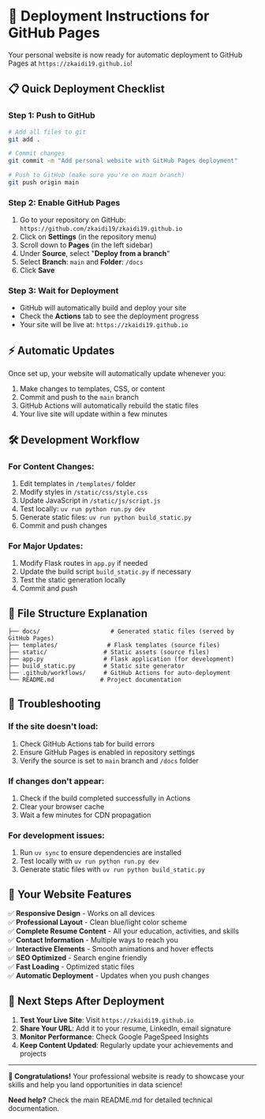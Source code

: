 # 🚀 Deployment Instructions for GitHub Pages

Your personal website is now ready for automatic deployment to GitHub Pages at `https://zkaidi19.github.io`!

## 📋 Quick Deployment Checklist

### Step 1: Push to GitHub
```bash
# Add all files to git
git add .

# Commit changes
git commit -m "Add personal website with GitHub Pages deployment"

# Push to GitHub (make sure you're on main branch)
git push origin main
```

### Step 2: Enable GitHub Pages
1. Go to your repository on GitHub: `https://github.com/zkaidi19/zkaidi19.github.io`
2. Click on **Settings** (in the repository menu)
3. Scroll down to **Pages** (in the left sidebar)
4. Under **Source**, select "**Deploy from a branch**"
5. Select **Branch**: `main` and **Folder**: `/docs`
6. Click **Save**

### Step 3: Wait for Deployment
- GitHub will automatically build and deploy your site
- Check the **Actions** tab to see the deployment progress
- Your site will be live at: `https://zkaidi19.github.io`

## ⚡ Automatic Updates

Once set up, your website will automatically update whenever you:
1. Make changes to templates, CSS, or content
2. Commit and push to the `main` branch
3. GitHub Actions will automatically rebuild the static files
4. Your live site will update within a few minutes

## 🛠️ Development Workflow

### For Content Changes:
1. Edit templates in `/templates/` folder
2. Modify styles in `/static/css/style.css`
3. Update JavaScript in `/static/js/script.js`
4. Test locally: `uv run python run.py dev`
5. Generate static files: `uv run python build_static.py`
6. Commit and push changes

### For Major Updates:
1. Modify Flask routes in `app.py` if needed
2. Update the build script `build_static.py` if necessary
3. Test the static generation locally
4. Commit and push

## 📁 File Structure Explanation

```
├── docs/                    # Generated static files (served by GitHub Pages)
├── templates/              # Flask templates (source files)
├── static/                # Static assets (source files)
├── app.py                 # Flask application (for development)
├── build_static.py        # Static site generator
├── .github/workflows/     # GitHub Actions for auto-deployment
└── README.md             # Project documentation
```

## 🔧 Troubleshooting

### If the site doesn't load:
1. Check GitHub Actions tab for build errors
2. Ensure GitHub Pages is enabled in repository settings
3. Verify the source is set to `main` branch and `/docs` folder

### If changes don't appear:
1. Check if the build completed successfully in Actions
2. Clear your browser cache
3. Wait a few minutes for CDN propagation

### For development issues:
1. Run `uv sync` to ensure dependencies are installed
2. Test locally with `uv run python run.py dev`
3. Generate static files with `uv run python build_static.py`

## 🌟 Your Website Features

✅ **Responsive Design** - Works on all devices  
✅ **Professional Layout** - Clean blue/light color scheme  
✅ **Complete Resume Content** - All your education, activities, and skills  
✅ **Contact Information** - Multiple ways to reach you  
✅ **Interactive Elements** - Smooth animations and hover effects  
✅ **SEO Optimized** - Search engine friendly  
✅ **Fast Loading** - Optimized static files  
✅ **Automatic Deployment** - Updates when you push changes  

## 🎯 Next Steps After Deployment

1. **Test Your Live Site**: Visit `https://zkaidi19.github.io`
2. **Share Your URL**: Add it to your resume, LinkedIn, email signature
3. **Monitor Performance**: Check Google PageSpeed Insights
4. **Keep Content Updated**: Regularly update your achievements and projects

---

**🎉 Congratulations!** Your professional website is ready to showcase your skills and help you land opportunities in data science!

**Need help?** Check the main README.md for detailed technical documentation.
